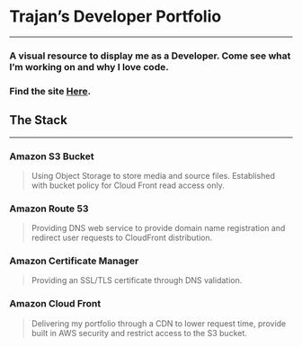 # Trajan’s Developer Portfolio
- - -
### A visual resource to display me as a Developer. Come see what I’m working on and why I love code. 
### Find the site [Here](trajan-portfolio.com).
## The Stack
- - -
### Amazon S3 Bucket
> Using Object Storage to store media and source files. Established with bucket policy for Cloud Front read access only.
> 
### Amazon Route 53
> Providing DNS web service to provide domain name registration and redirect user requests to CloudFront distribution. 
### Amazon Certificate Manager
> Providing an SSL/TLS certificate through DNS validation.
### Amazon Cloud Front 
> Delivering my portfolio through a CDN to lower request time, provide built in AWS security and restrict access to the S3 bucket. 